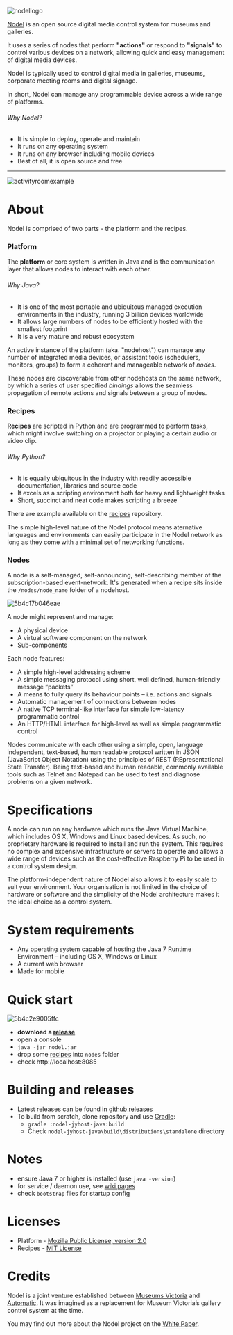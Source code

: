 ![nodellogo](http://nodel.io/media/1066/logo-nodel.png)

[Nodel](http://nodel.io) is an open source digital media control system for museums and galleries.

It uses a series of nodes that perform **"actions"** or respond to **"signals"** to control various devices on a network, allowing quick and easy management of digital media devices.

Nodel is typically used to control digital media in galleries, museums, corporate meeting rooms and digital signage.

In short, Nodel can manage any programmable device across a wide range of platforms.

###### Why Nodel?

* It is simple to deploy, operate and maintain
* It runs on any operating system
* It runs on any browser including mobile devices
* Best of all, it is open source and free

-------------
![activityroomexample](http://nodel.io/media/1065/activityroomnodel_cut.png)

About
============

Nodel is comprised of two parts - the platform and the recipes.

### Platform 

The **platform** or core system is written in Java and is the communication layer that allows nodes to interact with each other.

###### Why Java?

* It is one of the most portable and ubiquitous managed execution environments in the industry, running 3 billion devices worldwide
* It allows large numbers of nodes to be efficiently hosted with the smallest footprint
* It is a very mature and robust ecosystem

An active instance of the platform (aka. "nodehost") can manage any number of integrated media devices, or assistant tools (schedulers, monitors, groups) to form a coherent and manageable network of *nodes*.

These nodes are discoverable from other nodehosts on the same network, by which a series of user specified *bindings* allows the seamless propagation of remote actions and signals between a group of nodes.

### Recipes

**Recipes** are scripted in Python and are programmed to perform tasks, which might involve switching on a projector or playing a certain audio or video clip.

###### Why Python?

* It is equally ubiquitous in the industry with readily accessible documentation, libraries and source code
* It excels as a scripting environment both for heavy and lightweight tasks
* Short, succinct and neat code makes scripting a breeze

There are example available on the [recipes](https://github.com/museumsvictoria/nodel-recipes) repository.

The simple high-level nature of the Nodel protocol means aternative languages and environments can easily participate in the Nodel network as long as they come with a minimal set of networking functions.

### Nodes

A node is a self-managed, self-announcing, self-describing member of the subscription-based event-network. It's generated when a recipe sits inside the `/nodes/node_name` folder of a nodehost.

![5b4c17b046eae](https://i.loli.net/2018/07/16/5b4c17b046eae.png)

A node might represent and manage:

* A physical device
* A virtual software component on the network
* Sub-components

Each node features:

* A simple high-level addressing scheme
* A simple messaging protocol using short, well defined, human-friendly message “packets”
* A means to fully query its behaviour points – i.e. actions and signals
* Automatic management of connections between nodes
* A native TCP terminal-like interface for simple low-latency programmatic control
* An HTTP/HTML interface for high-level as well as simple programmatic control

Nodes communicate with each other using a simple, open, language independent, text-based, human readable protocol written in JSON (JavaScript Object Notation) using the principles of REST (REpresentational State Transfer). Being text-based and human readable, commonly available tools such as Telnet and Notepad can be used to test and diagnose problems on a given network.


Specifications
============

A node can run on any hardware which runs the Java Virtual Machine, which includes OS X, Windows and Linux based devices. As such, no proprietary hardware is required to install and run the system. This requires no complex and expensive infrastructure or servers to operate and allows a wide range of devices such as the cost-effective Raspberry Pi to be used in a control system design.

The platform-independent nature of Nodel also allows it to easily scale to suit your environment. Your organisation is not limited in the choice of hardware or software and the simplicity of the Nodel architecture makes it the ideal choice as a control system.

System requirements
============

* Any operating system capable of hosting the Java 7 Runtime Environment – including OS X, Windows or Linux 
* A current web browser
* Made for mobile

Quick start
===========
![5b4c2e9005ffc](https://i.loli.net/2018/07/16/5b4c2e9005ffc.gif)
* **download a [release](https://github.com/museumsvictoria/nodel/releases)**
* open a console
* `java -jar nodel.jar`
* drop some [recipes](https://github.com/museumsvictoria/nodel-recipes) into `nodes` folder
* check http://localhost:8085

Building and releases
=====================
* Latest releases can be found in [github releases](https://github.com/museumvictoria/nodel/releases)
* To build from scratch, clone repository and use [Gradle](http://www.gradle.org/):
  * `gradle :nodel-jyhost-java:build`
  * Check `nodel-jyhost-java\build\distributions\standalone` directory

Notes
=====
* ensure Java 7 or higher is installed (use `java -version`)
* for service / daemon use, see [wiki pages](https://github.com/museumvictoria/nodel/wiki)
* check `bootstrap` files for startup config

Licenses
========
* Platform - [Mozilla Public License, version 2.0](http://www.mozilla.org/MPL/2.0)
* Recipes - [MIT License](http://opensource.org/licenses/MIT)


Credits
=======

Nodel is a joint venture established between [Museums Victoria](http://museumvictoria.com.au) and [Automatic](http://automatic.com.au). It was imagined as a replacement for Museum Victoria’s gallery control system at the time.

You may find out more about the Nodel project on the [White Paper](https://raw.githubusercontent.com/museumvictoria/nodel/gh-pages/docs/White_Paper-Nodel.pdf).
